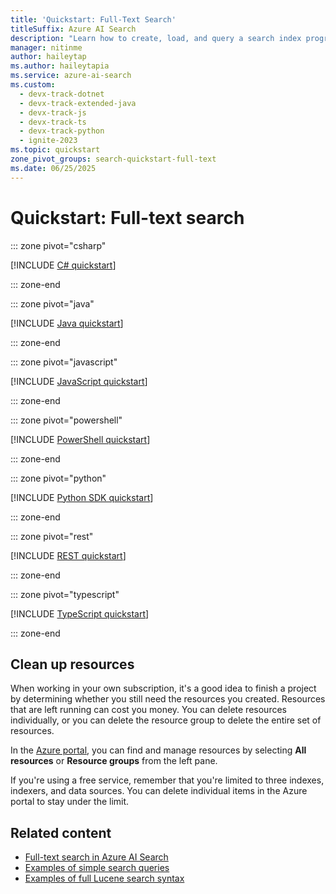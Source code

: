 ```yaml
---
title: 'Quickstart: Full-Text Search'
titleSuffix: Azure AI Search
description: "Learn how to create, load, and query a search index programmatically."
manager: nitinme
author: haileytap
ms.author: haileytapia
ms.service: azure-ai-search
ms.custom:
  - devx-track-dotnet
  - devx-track-extended-java
  - devx-track-js
  - devx-track-ts
  - devx-track-python
  - ignite-2023
ms.topic: quickstart
zone_pivot_groups: search-quickstart-full-text
ms.date: 06/25/2025
---
```


# Quickstart: Full-text search

::: zone pivot="csharp"

[!INCLUDE [C# quickstart](includes/quickstarts/full-text-csharp.md)]

::: zone-end

::: zone pivot="java"

[!INCLUDE [Java quickstart](includes/quickstarts/full-text-java.md)]

::: zone-end

::: zone pivot="javascript"

[!INCLUDE [JavaScript quickstart](includes/quickstarts/full-text-javascript.md)]

::: zone-end

::: zone pivot="powershell"

[!INCLUDE [PowerShell quickstart](includes/quickstarts/full-text-powershell.md)]

::: zone-end

::: zone pivot="python"

[!INCLUDE [Python SDK quickstart](includes/quickstarts/full-text-python.md)]

::: zone-end

::: zone pivot="rest"

[!INCLUDE [REST quickstart](includes/quickstarts/full-text-rest.md)]

::: zone-end

::: zone pivot="typescript"

[!INCLUDE [TypeScript quickstart](includes/quickstarts/full-text-typescript.md)]

::: zone-end

## Clean up resources

When working in your own subscription, it's a good idea to finish a project by determining whether you still need the resources you created. Resources that are left running can cost you money. You can delete resources individually, or you can delete the resource group to delete the entire set of resources.

In the [Azure portal](https://portal.azure.com/), you can find and manage resources by selecting **All resources** or **Resource groups** from the left pane.

If you're using a free service, remember that you're limited to three indexes, indexers, and data sources. You can delete individual items in the Azure portal to stay under the limit.

## Related content

+ [Full-text search in Azure AI Search](search-lucene-query-architecture.md)
+ [Examples of simple search queries](search-query-simple-examples.md)
+ [Examples of full Lucene search syntax](search-query-lucene-examples.md)
